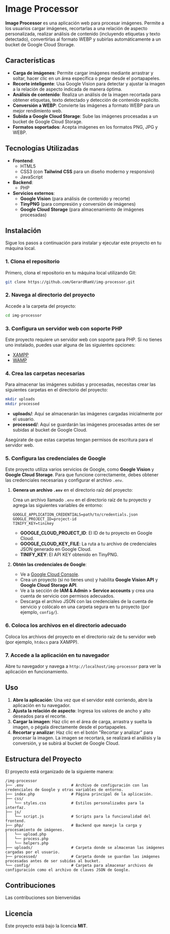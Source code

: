 # Image Processor

**Image Processor** es una aplicación web para procesar imágenes. Permite a los usuarios cargar imágenes, recortarlas a una relación de aspecto personalizada, realizar análisis de contenido (incluyendo etiquetas y texto detectado), convertirlas al formato WEBP y subirlas automáticamente a un bucket de Google Cloud Storage.

## Características

- **Carga de imágenes**: Permite cargar imágenes mediante arrastrar y soltar, hacer clic en un área específica o pegar desde el portapapeles.
- **Recorte inteligente**: Usa Google Vision para detectar y ajustar la imagen a la relación de aspecto indicada de manera óptima.
- **Análisis de contenido**: Realiza un análisis de la imagen recortada para obtener etiquetas, texto detectado y detección de contenido explicito.
- **Conversión a WEBP**: Convierte las imágenes a formato WEBP para un mejor rendimiento web.
- **Subida a Google Cloud Storage**: Sube las imágenes procesadas a un bucket de Google Cloud Storage.
- **Formatos soportados**: Acepta imágenes en los formatos PNG, JPG y WEBP.

## Tecnologías Utilizadas

- **Frontend**:
  - HTML5
  - CSS3 (con **Tailwind CSS** para un diseño moderno y responsivo)
  - JavaScript
- **Backend**:
  - PHP
- **Servicios externos**:
  - **Google Vision** (para análisis de contenido y recorte)
  - **TinyPNG** (para compresión y conversión de imágenes)
  - **Google Cloud Storage** (para almacenamiento de imágenes procesadas)

## Instalación

Sigue los pasos a continuación para instalar y ejecutar este proyecto en tu máquina local.

### 1. Clona el repositorio

Primero, clona el repositorio en tu máquina local utilizando Git:

```bash
git clone https://github.com/GerardRamV/img-processor.git
```

### 2. Navega al directorio del proyecto

Accede a la carpeta del proyecto:

```bash
cd img-processor
```

### 3. Configura un servidor web con soporte PHP

Este proyecto requiere un servidor web con soporte para PHP. Si no tienes uno instalado, puedes usar alguna de las siguientes opciones:

- [XAMPP](https://www.apachefriends.org/index.html)
- [WAMP](http://www.wampserver.com/)

### 4. Crea las carpetas necesarias

Para almacenar las imágenes subidas y procesadas, necesitas crear las siguientes carpetas en el directorio del proyecto:

```bash
mkdir uploads
mkdir processed
```

- **uploads/**: Aquí se almacenarán las imágenes cargadas inicialmente por el usuario.
- **processed/**: Aquí se guardarán las imágenes procesadas antes de ser subidas al bucket de Google Cloud.

Asegúrate de que estas carpetas tengan permisos de escritura para el servidor web.

### 5. Configura las credenciales de Google

Este proyecto utiliza varios servicios de Google, como **Google Vision** y **Google Cloud Storage**. Para que funcione correctamente, debes obtener las credenciales necesarias y configurar el archivo `.env`.

1. **Genera un archivo `.env`** en el directorio raíz del proyecto:

    Crea un archivo llamado `.env` en el directorio raíz de tu proyecto y agrega las siguientes variables de entorno:

    ```env
    GOOGLE_APPLICATION_CREDENTIALS=path/to/credentials.json
    GOOGLE_PROJECT_ID=project-id
    TINIFY_KEY=tinikey
    ```

    - **GOOGLE_CLOUD_PROJECT_ID**: El ID de tu proyecto en Google Cloud.
    - **GOOGLE_CLOUD_KEY_FILE**: La ruta a tu archivo de credenciales JSON generado en Google Cloud.
    - **TINIFY_KEY**: El API KEY obtenido en TinyPNG.

2. **Obtén las credenciales de Google**:
    - Ve a [Google Cloud Console](https://console.cloud.google.com/).
    - Crea un proyecto (si no tienes uno) y habilita **Google Vision API** y **Google Cloud Storage API**.
    - Ve a la sección de **IAM & Admin > Service accounts** y crea una cuenta de servicio con permisos adecuados.
    - Descarga el archivo JSON con las credenciales de la cuenta de servicio y colócalo en una carpeta segura en tu proyecto (por ejemplo, `config/`).

### 6. Coloca los archivos en el directorio adecuado

Coloca los archivos del proyecto en el directorio raíz de tu servidor web (por ejemplo, `htdocs` para XAMPP).

### 7. Accede a la aplicación en tu navegador

Abre tu navegador y navega a `http://localhost/img-processor` para ver la aplicación en funcionamiento.

## Uso

1. **Abre la aplicación**: Una vez que el servidor esté corriendo, abre la aplicación en tu navegador.
2. **Ajusta la relación de aspecto**: Ingresa los valores de ancho y alto deseados para el recorte.
3. **Cargar la imagen**: Haz clic en el área de carga, arrastra y suelta la imagen, o pégala directamente desde el portapapeles.
4. **Recortar y analizar**: Haz clic en el botón "Recortar y analizar" para procesar la imagen. La imagen se recortará, se realizará el análisis y la conversión, y se subirá al bucket de Google Cloud.

## Estructura del Proyecto

El proyecto está organizado de la siguiente manera:

```
/img-processor
├── .env                     # Archivo de configuración con las credenciales de Google y otras variables de entorno.
├── index.php                # Página principal de la aplicación.
├── css/
│   └── styles.css           # Estilos personalizados para la interfaz.
├── js/
│   └── script.js            # Scripts para la funcionalidad del frontend.
├── php/                     # Backend que maneja la carga y procesamiento de imágenes.
│   └── upload.php
│   └── process.php
│   └── helpers.php
├── uploads/                 # Carpeta donde se almacenan las imágenes cargadas por el usuario.
├── processed/               # Carpeta donde se guardan las imágenes procesadas antes de ser subidas al bucket.
└── config/                  # Carpeta para almacenar archivos de configuración como el archivo de claves JSON de Google.
```

## Contribuciones

Las contribuciones son bienvenidas

## Licencia

Este proyecto está bajo la licencia **MIT**.
